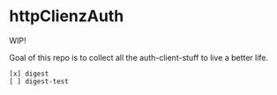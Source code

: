 # httpClienzAuth

WIP!  
  
Goal of this repo is to collect all the auth-client-stuff to live a better life.  

```
[x] digest
[ ] digest-test
```